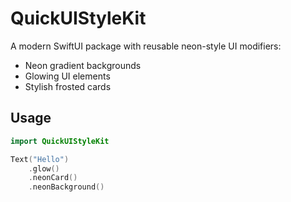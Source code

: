 # QuickUIStyleKit

A modern SwiftUI package with reusable neon-style UI modifiers:
- Neon gradient backgrounds
- Glowing UI elements
- Stylish frosted cards

## Usage

```swift
import QuickUIStyleKit

Text("Hello")
    .glow()
    .neonCard()
    .neonBackground()
```
